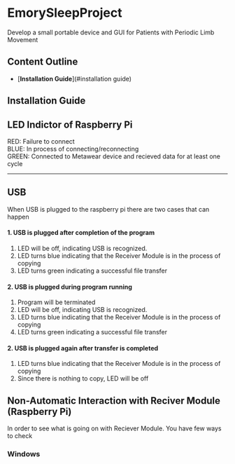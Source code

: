 EmorySleepProject
===========
Develop a small portable device and GUI for Patients with Periodic Limb Movement 
## Content Outline
- [**Installation Guide**](#installation guide)

Installation Guide
------------------

## LED Indictor of Raspberry Pi
RED: Failure to connect \
BLUE: In process of connecting/reconnecting\
GREEN: Connected to Metawear device and recieved data for at least one cycle
___
## USB
When USB is plugged to the raspberry pi there are two cases that can happen
#### 1. USB is plugged after completion of the program
1) LED will be off, indicating USB is recognized.
2) LED turns blue indicating that the Receiver Module is in the process of copying
3) LED turns green indicating a successful file transfer
#### 2. USB is plugged during program running
1) Program will be terminated
2) LED will be off, indicating USB is recognized.
3) LED turns blue indicating that the Receiver Module is in the process of copying
4) LED turns green indicating a successful file transfer
#### 2. USB is plugged again after transfer is completed
1) LED turns blue indicating that the Receiver Module is in the process of copying
2) Since there is nothing to copy, LED will be off

## Non-Automatic Interaction with Reciver Module (Raspberry Pi)
In order to see what is going on with Reciever Module. You have few ways to check
### Windows
